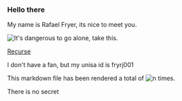 ### Hello there

My name is Rafael Fryer, its nice to meet you.

![It's dangerous to go alone, take this.](https://c.tenor.com/wCrZqAL1cWMAAAAC/tenor.gif)

[Recurse](https://github.com/FlindersCS/GitHub-Workshop/blob/main/Submissions/Rafael-Fryer.md)

I don't have a fan, but my unisa id is fryrj001

This markdown file has been rendered a total of ![n](https://sirsegv.moe/counter_image) times.

There is no secret
<!-- but if there was I feel that it might be FUCS_SECRET_9853 -->
